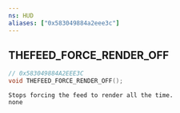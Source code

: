 ```yaml
---
ns: HUD
aliases: ["0x583049884a2eee3c"]
---
```

## THEFEED_FORCE_RENDER_OFF

```c
// 0x583049884A2EEE3C
void THEFEED_FORCE_RENDER_OFF();
```

```
Stops forcing the feed to render all the time.
none
```
